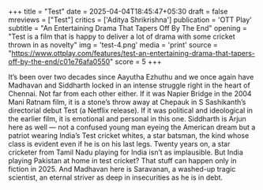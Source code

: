 +++
title = "Test"
date = 2025-04-04T18:45:47+05:30
draft = false
mreviews = ["Test"]
critics = ['Aditya Shrikrishna']
publication = 'OTT Play'
subtitle = "An Entertaining Drama That Tapers Off By The End"
opening = "Test is a film that is happy to deliver a lot of drama with some cricket thrown in as novelty"
img = 'test-4.png'
media = 'print'
source = "https://www.ottplay.com/features/test-an-entertaining-drama-that-tapers-off-by-the-end/c01e76afa0550"
score = 5
+++

It’s been over two decades since Aayutha Ezhuthu and we once again have Madhavan and Siddharth locked in an intense struggle right in the heart of Chennai. Not far from each other either. If it was Napier Bridge in the 2004 Mani Ratnam film, it is a stone’s throw away at Chepauk in S Sashikanth’s directorial debut Test (a Netflix release). If it was political and ideological in the earlier film, it is emotional and personal in this one. Siddharth is Arjun here as well — not a confused young man eyeing the American dream but a patriot wearing India’s Test cricket whites, a star batsman, the kind whose class is evident even if he is on his last legs. Twenty years on, a star cricketer from Tamil Nadu playing for India isn’t as implausible. But India playing Pakistan at home in test cricket? That stuff can happen only in fiction in 2025. And Madhavan here is Saravanan, a washed-up tragic scientist, an eternal striver as deep in insecurities as he is in debt.
